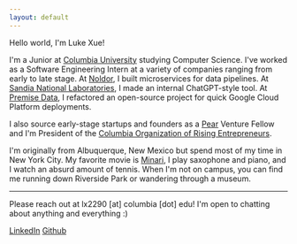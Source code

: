 ```yaml
---
layout: default
---
```


Hello world, I'm Luke Xue!

I'm a Junior at [Columbia University](https://www.columbia.edu/) studying Computer Science. I've worked as a Software Engineering Intern at a variety of companies ranging from early to late stage. At [Noldor](https://www.noldor.com/), I built microservices for data pipelines. At [Sandia National Laboratories](https://www.sandia.gov/), I made an internal ChatGPT-style tool. At [Premise Data](https://premise.com/), I refactored an open-source project for quick Google Cloud Platform deployments.

I also source early-stage startups and founders as a [Pear](https://pear.vc/) Venture Fellow and I'm President of the [Columbia Organization of Rising Entrepreneurs](https://www.coreatcu.com/). 

I'm originally from Albuquerque, New Mexico but spend most of my time in New York City. My favorite movie is [Minari](https://www.youtube.com/watch?v=KQ0gFidlro8), I play saxophone and piano, and I watch an absurd amount of tennis. When I'm not on campus, you can find me running down Riverside Park or wandering through a museum.

***

Please reach out at lx2290 [at] columbia [dot] edu! I'm open to chatting about anything and everything :)

[LinkedIn](https://www.linkedin.com/in/lukexue/) [Github](https://github.com/luke-xue) 